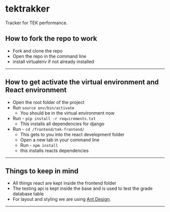 # tektrakker

Tracker for TEK performance.

## How to fork the repo to work

- Fork and clone the repo
- Open the repo in the command line
- install virtualenv if not already installed

---

## How to get activate the virtual environment and React environment

- Open the root folder of the project
- Run `source env/bin/activate`
  - You should be in the virtual environment now
- Run - `pip install -r requirements.txt`
  - This installs all dependencies for django
- Run - `cd /frontend/tek-frontend/`
  - This gets to you into the react development folder
  - Open a new tab in your command line
  - Run - `npm install`
  - this installs reacts dependencies

---

## Things to keep in mind

- All things react are kept inside the frontend folder
- The testing api is kept inside the base and is used to test the grade database table
- For layout and styling we are using [Ant Design](https://ant.design).

---
